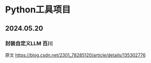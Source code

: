 # Python工具项目
## 2024.05.20
### 封装自定义LLM 百川
原文 https://blog.csdn.net/2301_78285120/article/details/135302776